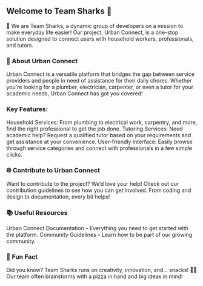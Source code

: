 ## Welcome to Team Sharks 🦈

👋 We are Team Sharks, a dynamic group of developers on a mission to make everyday life easier! Our project, Urban Connect, is a one-stop solution designed to connect users with household workers, professionals, and tutors.

### 🌟 About Urban Connect

Urban Connect is a versatile platform that bridges the gap between service providers and people in need of assistance for their daily chores. Whether you're looking for a plumber, electrician, carpenter, or even a tutor for your academic needs, Urban Connect has got you covered!

### Key Features:

Household Services: From plumbing to electrical work, carpentry, and more, find the right professional to get the job done.
Tutoring Services: Need academic help? Request a qualified tutor based on your requirements and get assistance at your convenience.
User-friendly Interface: Easily browse through service categories and connect with professionals in a few simple clicks.

### 🌐 Contribute to Urban Connect

Want to contribute to the project? We’d love your help! Check out our contribution guidelines to see how you can get involved. From coding and design to documentation, every bit helps!

### 📚 Useful Resources

Urban Connect Documentation – Everything you need to get started with the platform.
Community Guidelines – Learn how to be part of our growing community.

### 🎉 Fun Fact

Did you know? Team Sharks runs on creativity, innovation, and... snacks! 🍕🥤 Our team often brainstorms with a pizza in hand and big ideas in mind!


